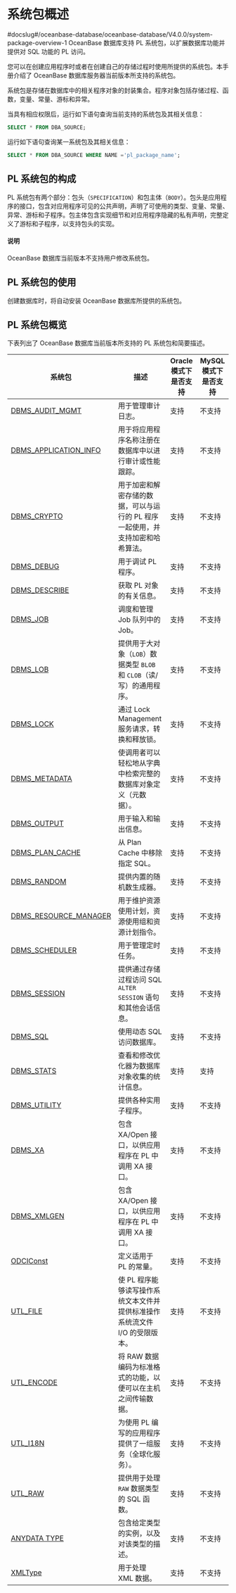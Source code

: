系统包概述 
==========================
#docslug#/oceanbase-database/oceanbase-database/V4.0.0/system-package-overview-1
OceanBase 数据库支持 PL 系统包，以扩展数据库功能并提供对 SQL 功能的 PL 访问。

您可以在创建应用程序时或者在创建自己的存储过程时使用所提供的系统包。本手册介绍了 OceanBase 数据库服务器当前版本所支持的系统包。

系统包是存储在数据库中的相关程序对象的封装集合。程序对象包括存储过程、函数，变量、常量、游标和异常。

当具有相应权限后，运行如下语句查询当前支持的系统包及其相关信息：

```sql
SELECT * FROM DBA_SOURCE;
```



运行如下语句查询某一系统包及其相关信息：

```sql
SELECT * FROM DBA_SOURCE WHERE NAME ='pl_package_name';
```



PL 系统包的构成 
------------------

PL 系统包有两个部分：包头（`SPECIFICATION`）和包主体（`BODY`）。包头是应用程序的接口，包含对应用程序可见的公共声明，声明了可使用的类型、变量、常量、异常、游标和子程序。包主体包含实现细节和对应用程序隐藏的私有声明，完整定义了游标和子程序，以支持包头的实现。 

  <main id="notice" type='explain'>
    <h4>说明</h4>
    <p>OceanBase 数据库当前版本不支持用户修改系统包。</p>
  </main>

PL 系统包的使用 
------------------

创建数据库时，将自动安装 OceanBase 数据库所提供的系统包。 

PL 系统包概览 
-----------------------------

下表列出了 OceanBase 数据库当前版本所支持的 PL 系统包和简要描述。


|                                 系统包                                  |                      描述                       |Oracle 模式下是否支持| MySQL 模式下是否支持|
|----------------------------------------------------------------------|-----------------------------------------------|---------|---------|
| [DBMS_AUDIT_MGMT](2.dbms-audit-mgmt-oracle/1.dbms-audit-mgmt-overview-oracle.md)       | 用于管理审计日志。                                     |支持|不支持|
| [DBMS_APPLICATION_INFO](3.dbms-application-info-oracle/1.dbms-application-info-overview-oracle.md)  | 用于将应用程序名称注册在数据库中以进行审计或性能跟踪。                   |支持|不支持|
| [DBMS_CRYPTO](4.dbms-crypto-oracle/1.dbms-crypto-overview-oracle.md)           | 用于加密和解密存储的数据，可以与运行的 PL 程序一起使用，并支持加密和哈希算法。     |支持|不支持|
| [DBMS_DEBUG](5.dbms-debug-oracle/1.dbms-debug-overview-oracle.md)            | 用于调试 PL 程序。                                   |支持|不支持|
| [DBMS_DESCRIBE](6.dbms-describe-oracle/1.dbms-describe-overview-oracle.md)         | 获取 PL 对象的有关信息。                                |支持|不支持|
| [DBMS_JOB](7.dbms-job-oracle/1.dbms-job-overview-oracle.md)              | 调度和管理 Job 队列中的 Job。                           |支持|不支持|
| [DBMS_LOB](8.dbms-lob-oracle/1.dbms-lob-overview-oracle.md)              | 提供用于大对象（`LOB`）数据类型 `BLOB` 和 `CLOB`（读/写）的通用程序。 |支持|不支持|
| [DBMS_LOCK](9.dbms-lock-oracle/1.dbms-lock-overview-oracle.md)             | 通过 Lock Management 服务请求，转换和释放锁。               |支持|不支持|
| [DBMS_METADATA](10.dbms-metadata-oracle/1.dbms-metadata-overview-oracle.md)         | 使调用者可以轻松地从字典中检索完整的数据库对象定义（元数据）。               |支持|不支持|
| [DBMS_OUTPUT](11.dbms-output-oracle/1.dbms-output-overview-oracle.md)           | 用于输入和输出信息。                                    |支持|不支持|
| [DBMS_PLAN_CACHE](12.dbms-plan-cache-oracle/1.dbms-plan-cache-overview-oracle.md)       | 从 Plan Cache 中移除指定 SQL。                       |支持|不支持|
| [DBMS_RANDOM](13.dbms-random-oracle/1.dbms-random-overview-oracle.md)           | 提供内置的随机数生成器。                                  |支持|不支持|
| [DBMS_RESOURCE_MANAGER](14.dbms-resource-manager-oracle/1.dbms-resource-manager-overview-oracle.md)| 用于维护资源使用计划，资源使用组和资源计划指令。|支持|不支持|
| [DBMS_SCHEDULER](15.dbms-scheduler-oracle/1.dbms-scheduler-overview-oracle.md)|用于管理定时任务。|支持|不支持|
| [DBMS_SESSION](16.dbms-session-oracle/1.dbms-session-overview-oracle.md)          | 提供通过存储过程访问 SQL `ALTER SESSION` 语句和其他会话信息。     |支持|不支持|
| [DBMS_SQL](17.dbms-sql-oracle/1.dbms-sql-overview-oracle.md)              | 使用动态 SQL 访问数据库。                               |支持|不支持|
| [DBMS_STATS](18.dbms-stats/1.dbms-stats-overview.md)            | 查看和修改优化器为数据库对象收集的统计信息。                        |支持|支持|
| [DBMS_UTILITY](19.dbms-utility-oracle/1.dbms-utility-overview-oracle.md)   | 提供各种实用子程序。|支持|不支持|
| [DBMS_XA](20.dbms-xa-oracle/1.dbms-xa-overview-oracle.md)               | 包含 XA/Open 接口，以供应用程序在 PL 中调用 XA 接口。           |支持|不支持|
| [DBMS_XMLGEN](21.dbms-xmlgen-oracle/1.dbms-xmlgen-system-package-overview-oracle.md)| 包含 XA/Open 接口，以供应用程序在 PL 中调用 XA 接口。    |支持|不支持|
| [ODCIConst](22.odciconst-oracle/1.odciconst-overview-oracle.md)             | 定义适用于 PL 的常量。                                 |支持|不支持|
| [UTL_FILE](23.utl-file-oracle/1.utl-file-overview-oracle.md)              | 使 PL 程序能够读写操作系统文本文件并提供标准操作系统流文件 I/O 的受限版本。    |支持|不支持|
| [UTL_ENCODE](24.utl-encode-oracle/1.utl-encode-overview-oracle.md)            | 将 RAW 数据编码为标准格式的功能，以便可以在主机之间传输数据。             |支持|不支持|
| [UTL_I18N](25.utl-i18n-oracle/1.utl-i18n-overview-oracle.md)              | 为使用 PL 编写的应用程序提供了一组服务（全球化服务）。                 |支持|不支持|
| [UTL_RAW](26.utl-raw-oracle/1.utl-raw-overview-oracle.md)               | 提供用于处理 `RAW` 数据类型的 SQL 函数。                    |支持|不支持|
| [ANYDATA TYPE](27.anydata-type-oracle/1.anydata-type-overview-oracle.md)| 包含给定类型的实例，以及对该类型的描述。|支持|不支持|
| [XMLType](28.xmltype-oracle/1.xmltype-overview-oracle.md)| 用于处理 XML 数据。 |支持|不支持|
